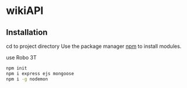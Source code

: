 # wikiAPI
## Installation
cd to project directory
Use the package manager [npm](https://nodejs.org/en/download/) to install modules.

use Robo 3T

```bash
npm init
npm i express ejs mongoose
npm i -g nodemon
```
